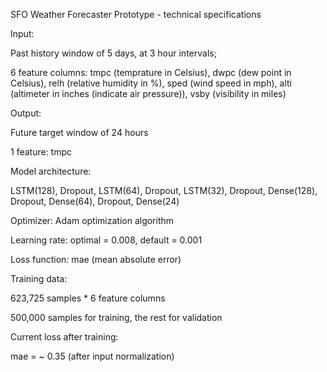 SFO Weather Forecaster Prototype - technical specifications

Input:

Past history window of 5 days, at 3 hour intervals;

6 feature columns: tmpc (temprature in Celsius),
                   dwpc (dew point in Celsius),
                   relh (relative humidity in %),
                   sped (wind speed in mph),
                   alti (altimeter in inches (indicate air pressure)),
                   vsby (visibility in miles)
                   
Output:

Future target window of 24 hours

1 feature: tmpc

Model architecture:

LSTM(128), Dropout, LSTM(64), Dropout, LSTM(32), Dropout, Dense(128), Dropout, Dense(64), Dropout, Dense(24)

Optimizer: Adam optimization algorithm

Learning rate: optimal = 0.008, default = 0.001

Loss function: mae (mean absolute error)

Training data:

623,725 samples * 6 feature columns

500,000 samples for training, the rest for validation

Current loss after training:

mae = ~ 0.35 (after input normalization)
